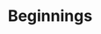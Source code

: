---
layout: post
title:  "Beginnings"
image0: https://farm4.staticflickr.com/3932/15245726090_2d369ab6cf_b.jpg
image1: https://farm6.staticflickr.com/5595/14816510011_fd5bf00678_b.jpg
image2:
thumbnail: https://farm6.staticflickr.com/5579/15197499536_83f4de0bbc_n.jpg
dimensionX: 39.5"
dimensionY: 16"
dimensionZ: 4.5"
materials: Walnut, Maple, Copper
price: $925
---